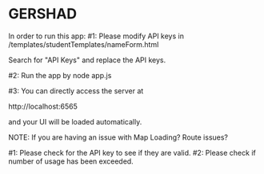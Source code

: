 # GERSHAD

In order to run this app:
#1: Please modify API keys in /templates/studentTemplates/nameForm.html

Search for "API Keys" and replace the API keys.

#2: Run the app by
node app.js 

#3: You can directly access the server at

http://localhost:6565 

and your UI will be loaded automatically.


NOTE:
If you are having an issue with Map Loading? Route issues?

#1: Please check for the API key to see if they are valid.
#2: Please check if number of usage has been exceeded.